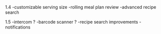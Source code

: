 1.4
-customizable serving size
-rolling meal plan review
-advanced recipe search

1.5
-intercom ?
-barcode scanner ?
-recipe search improvements
-notifications